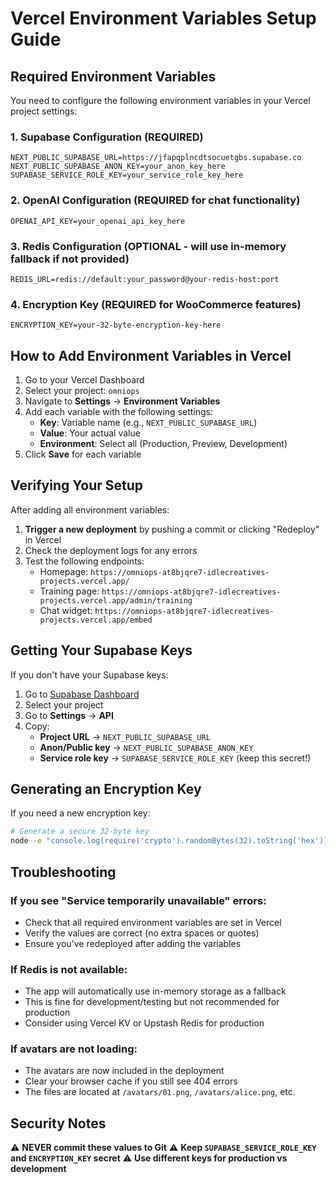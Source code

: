 # Vercel Environment Variables Setup Guide

## Required Environment Variables

You need to configure the following environment variables in your Vercel project settings:

### 1. Supabase Configuration (REQUIRED)
```
NEXT_PUBLIC_SUPABASE_URL=https://jfapqplncdtsocuetgbs.supabase.co
NEXT_PUBLIC_SUPABASE_ANON_KEY=your_anon_key_here
SUPABASE_SERVICE_ROLE_KEY=your_service_role_key_here
```

### 2. OpenAI Configuration (REQUIRED for chat functionality)
```
OPENAI_API_KEY=your_openai_api_key_here
```

### 3. Redis Configuration (OPTIONAL - will use in-memory fallback if not provided)
```
REDIS_URL=redis://default:your_password@your-redis-host:port
```

### 4. Encryption Key (REQUIRED for WooCommerce features)
```
ENCRYPTION_KEY=your-32-byte-encryption-key-here
```

## How to Add Environment Variables in Vercel

1. Go to your Vercel Dashboard
2. Select your project: `omniops` 
3. Navigate to **Settings** → **Environment Variables**
4. Add each variable with the following settings:
   - **Key**: Variable name (e.g., `NEXT_PUBLIC_SUPABASE_URL`)
   - **Value**: Your actual value
   - **Environment**: Select all (Production, Preview, Development)
5. Click **Save** for each variable

## Verifying Your Setup

After adding all environment variables:

1. **Trigger a new deployment** by pushing a commit or clicking "Redeploy" in Vercel
2. Check the deployment logs for any errors
3. Test the following endpoints:
   - Homepage: `https://omniops-at8bjqre7-idlecreatives-projects.vercel.app/`
   - Training page: `https://omniops-at8bjqre7-idlecreatives-projects.vercel.app/admin/training`
   - Chat widget: `https://omniops-at8bjqre7-idlecreatives-projects.vercel.app/embed`

## Getting Your Supabase Keys

If you don't have your Supabase keys:

1. Go to [Supabase Dashboard](https://app.supabase.com)
2. Select your project
3. Go to **Settings** → **API**
4. Copy:
   - **Project URL** → `NEXT_PUBLIC_SUPABASE_URL`
   - **Anon/Public key** → `NEXT_PUBLIC_SUPABASE_ANON_KEY`
   - **Service role key** → `SUPABASE_SERVICE_ROLE_KEY` (keep this secret!)

## Generating an Encryption Key

If you need a new encryption key:

```bash
# Generate a secure 32-byte key
node -e "console.log(require('crypto').randomBytes(32).toString('hex'))"
```

## Troubleshooting

### If you see "Service temporarily unavailable" errors:
- Check that all required environment variables are set in Vercel
- Verify the values are correct (no extra spaces or quotes)
- Ensure you've redeployed after adding the variables

### If Redis is not available:
- The app will automatically use in-memory storage as a fallback
- This is fine for development/testing but not recommended for production
- Consider using Vercel KV or Upstash Redis for production

### If avatars are not loading:
- The avatars are now included in the deployment
- Clear your browser cache if you still see 404 errors
- The files are located at `/avatars/01.png`, `/avatars/alice.png`, etc.

## Security Notes

⚠️ **NEVER commit these values to Git**
⚠️ **Keep `SUPABASE_SERVICE_ROLE_KEY` and `ENCRYPTION_KEY` secret**
⚠️ **Use different keys for production vs development**
